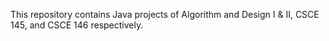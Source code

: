 This repository contains Java projects of Algorithm and Design I & II,
CSCE 145, and CSCE 146 respectively.
